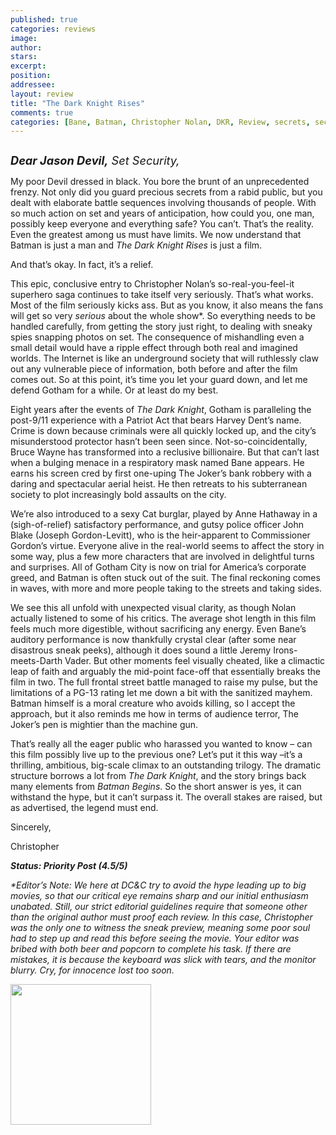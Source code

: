 ```yaml
---
published: true
categories: reviews
image:
author: 
stars: 
excerpt: 
position: 
addressee: 
layout: review
title: "The Dark Knight Rises"
comments: true
categories: [Bane, Batman, Christopher Nolan, DKR, Review, secrets, security, set, TDKR, The Dark Knight Rises, Uncategorized]
---
```

<div><p><span class="full-image-block ssNonEditable"><span><a href="/letters/2012/7/19/the-dark-knight-rises.html"><img src="http://static.squarespace.com/static/5005f6bcc4aa41161b33e89e/5329cf1fe4b07c068ebf74de/5329cf1fe4b07c068ebf75dd/1342709650597/The%20Dark%20Knight%20Rises%20Bane.jpg" alt="" /></a></span></span></p>
<p><span style="font-size:130%;"><em><strong>Dear Jason Devil,</strong> Set Security,</em></span></p>
<p>My poor Devil dressed in black. You bore the brunt of an unprecedented frenzy. Not only did you guard precious secrets from a rabid public, but you dealt with elaborate battle sequences involving thousands of people. With so much action on set and years of anticipation, how could you, one man, possibly keep everyone and everything safe? You can&rsquo;t. That&rsquo;s the reality. Even the greatest among us must have limits. We now understand that Batman is just a man and <em>The Dark Knight Rises</em> is just a film.</p>
<p>And that&rsquo;s okay. In fact, it&rsquo;s a relief.</p>
<p>This epic, conclusive entry to Christopher Nolan&rsquo;s so-real-you-feel-it superhero saga continues to take itself very seriously. That&rsquo;s what works. Most of the film seriously kicks ass. But as you know, it also means the fans will get so very <em>serious</em> about the whole show*. So everything needs to be handled carefully, from getting the story just right, to dealing with sneaky spies snapping photos on set. The consequence of mishandling even a small detail would have a ripple effect through both real and imagined worlds. The Internet is like an underground society that will ruthlessly claw out any vulnerable piece of information, both before and after the film comes out. So at this point, it&rsquo;s time you let your guard down, and let me defend Gotham for a while. Or at least do my best.</p>
<p>Eight years after the events of <em>The Dark Knight</em>, Gotham is paralleling the post-9/11 experience with a Patriot Act that bears Harvey Dent&rsquo;s name. Crime is down because criminals were all quickly locked up, and the city&rsquo;s misunderstood protector hasn&rsquo;t been seen since. Not-so-coincidentally, Bruce Wayne has transformed into a reclusive billionaire. But that can&rsquo;t last when a bulging menace in a respiratory mask named Bane appears. He earns his screen cred by first one-uping The Joker&rsquo;s bank robbery with a daring and spectacular aerial heist. He then retreats to his subterranean society to plot increasingly bold assaults on the city.</p>
<p>We&rsquo;re also introduced to a sexy Cat burglar, played by Anne Hathaway in a (sigh-of-relief) satisfactory performance, and gutsy police officer John Blake (Joseph Gordon-Levitt), who is the heir-apparent to Commissioner Gordon&rsquo;s virtue. Everyone alive in the real-world seems to affect the story in some way, plus a few more characters that are involved in delightful turns and surprises. All of Gotham City is now on trial for America&rsquo;s corporate greed, and Batman is often stuck out of the suit. The final reckoning comes in waves, with more and more people taking to the streets and taking sides.</p>
<p>We see this all unfold with unexpected visual clarity, as though Nolan actually listened to some of his critics. The average shot length in this film feels much more digestible, without sacrificing any energy. Even Bane&rsquo;s auditory performance is now thankfully crystal clear (after some near disastrous sneak peeks), although it does sound a little Jeremy Irons-meets-Darth Vader. But other moments feel visually cheated, like a climactic leap of faith and arguably the mid-point face-off that essentially breaks the film in two. The full frontal street battle managed to raise my pulse, but the limitations of a PG-13 rating let me down a bit with the sanitized mayhem. Batman himself is a moral creature who avoids killing, so I accept the approach, but it also reminds me how in terms of audience terror, The Joker&rsquo;s pen is mightier than the machine gun.</p>
<p>That&rsquo;s really all the eager public who harassed you wanted to know &ndash; can this film possibly live up to the previous one? Let&rsquo;s put it this way &ndash;it&rsquo;s a thrilling, ambitious, big-scale climax to an outstanding trilogy. The dramatic structure borrows a lot from <em>The Dark Knight</em>, and the story brings back many elements from <em>Batman Begins</em>. So the short answer is yes, it can withstand the hype, but it can&rsquo;t surpass it. The overall stakes are raised, but as advertised, the legend must end.&nbsp;</p>
<p>Sincerely,</p>
<p>Christopher</p>
<p><strong><em>Status: Priority Post (4.5/5)</em></strong></p>
<p><em>*Editor&rsquo;s Note: We here at DC&amp;C try to avoid the hype leading up to big movies, so that our critical eye remains sharp and our initial enthusiasm unabated. Still, our strict editorial guidelines require that someone other than the original author must proof each review. In this case, Christopher was the only one to witness the sneak preview, meaning some poor soul had to step up and read this before seeing the movie. Your editor was bribed with both beer and popcorn to complete his task. If there are mistakes, it is because the keyboard was slick with tears, and the monitor blurry. Cry, for innocence lost too soon.</em></p>
<p><em><span class="full-image-block ssNonEditable"><span><a href="http://www.zip.ca/browse/title.aspx?f=titleId%28204358%29"><img style="width:225px;" src="http://static.squarespace.com/static/5005f6bcc4aa41161b33e89e/5329cf1fe4b07c068ebf74de/5329cf1fe4b07c068ebf7bc3/1343245704065/Rent-it-on-Zip.png" alt="" /></a></span></span><br /></em></p></div>
